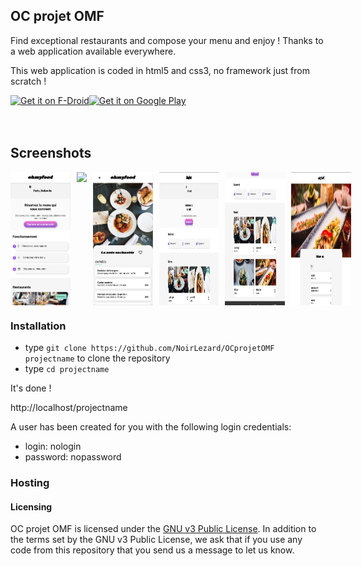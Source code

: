 ## OC projet OMF ##

Find exceptional restaurants and compose your menu and enjoy !
Thanks to a web application available everywhere.

This web application is coded in html5 and css3, no framework just from scratch !



<div style="display:flex;" >
<a href="#">
    <img src="https://play.google.com/intl/en_us/badges/images/generic/en_badge_web_generic.png"
         alt="Get it on F-Droid" height="80">
</a>
<a href="#">
    <img alt="Get it on Google Play"
        height="80"
        src="https://play.google.com/intl/en_us/badges/images/generic/en_badge_web_generic.png" />
</a>
</div>
</br></br>

## Screenshots
<div style="display:flex;" >
<img  src="screenshots/10.png" width="19%" >
<img style="margin-left:10px;" src="../../screenshots/20.png" width="19%" >
<img style="margin-left:10px;" src="screenshots/30.png" width="19%" >
<img style="margin-left:10px;" src="screenshots/40.png" width="19%" >
<img style="margin-left:10px;" src="screenshots/50.png" width="19%" >
<img style="margin-left:10px;" src="screenshots/60.png" width="19%" >

</div>


### Installation ###

* type `git clone https://github.com/NoirLezard/OCprojetOMF projectname` to clone the repository
* type `cd projectname`

It's done !

http://localhost/projectname

A user has been created for you with the following login credentials:
* login: nologin
* password: nopassword


### Hosting ###


#### Licensing
OC projet OMF is licensed under the [GNU v3 Public License](#).
In addition to the terms set by the GNU v3 Public License, we ask that if you use any code from this repository that you send us a message to let us know.